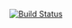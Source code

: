 [![Build Status](http://ec2-54-196-242-113.compute-1.amazonaws.com/buildStatus/icon?job=File)](http://ec2-54-196-242-113.compute-1.amazonaws.com/job/File/)
